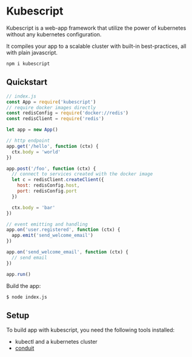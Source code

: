 # Kubescript

Kubescript is a web-app framework that utilize the power of kubernetes without any kubernetes configuration.

It compiles your app to a scalable cluster with built-in best-practices, all with plain javascript.

`npm i kubescript`

## Quickstart

```javascript
// index.js
const App = require('kubescript')
// require docker images directly
const redisConfig = require('docker://redis')
const redisClient = require('redis')

let app = new App()

// http endpoint
app.get('/hello', function (ctx) {
  ctx.body = 'world'
})

app.post('/foo', function (ctx) {
  // connect to services created with the docker image
  let c = redisClient.createClient({
    host: redisConfig.host,
    port: redisConfig.port
  })

  ctx.body = 'bar'
})

// event emitting and handling
app.on('user.registered', function (ctx) {
  app.emit('send_welcome_email')
})

app.on('send_welcome_email', function (ctx) {
  // send email
})

app.run()
```

Build the app:

```
$ node index.js
```

## Setup

To build app with kubescript, you need the following tools installed:

* kubectl and a kubernetes cluster
* [conduit](https://conduit.io/)